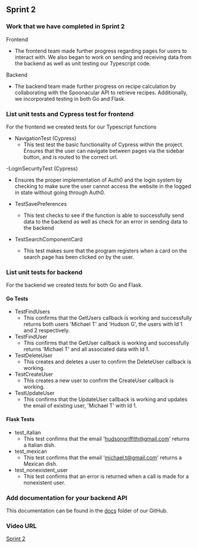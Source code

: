 ## Sprint 2

### Work that we have completed in Sprint 2

Frontend
- The frontend team made further progress regarding pages for users to interact with. We also began to work on sending and receiving data from the backend as well as unit testing our Typescript code.

Backend
- The backend team made further progress on recipe calculation by collaborating with the Spoonacular API to retrieve recipes. Additionally, we incorporated testing in both Go and Flask.

### List unit tests and Cypress test for frontend
For the frontend we created tests for our Typescript functions

- NavigationTest (Cypress)
  - This test test the basic functionality of Cypress within the project. Ensures that the user can navigate between pages via the sidebar button, and is routed to the correct url.

-LoginSecurityTest (Cypress)
  - Ensures the proper implementation of Auth0 and the login system by checking to make sure the user cannot access the website in the logged in state without going through Auth0.

- TestSavePreferences
  - This test checks to see if the function is able to successfully send data to the backend as well as check for an error in sending data to the backend

- TestSearchComponentCard
  - This test makes sure that the program registers when a card on the search page has been clicked on by the user.


### List unit tests for backend
For the backend we created tests for both Go and Flask.

#### Go Tests
- TestFindUsers
  - This confirms that the GetUsers callback is working and successfully returns both users 'Michael T' and 'Hudson G', the users with Id 1 and 2 respectively.
- TestFindUser
  - This confirms that the GetUser callback is working and successfully returns 'Michael T' and all associated data with Id 1.
- TestDeleteUser
  - This creates and deletes a user to confirm the DeleteUser callback is working.
- TestCreateUser
  - This creates a new user to confirm the CreateUser callback is working.
- TestUpdateUser
  - This confirms that the UpdateUser callback is working and updates the email of existing user, 'Michael T' with Id 1.

####  Flask Tests
- test_italian
  - This test confirms that the email 'hudsongriffith@gmail.com' returns a Italian dish.
- test_mexican
  -  This test confirms that the email 'michael.t@gmail.com' returns a Mexican dish.
- test_nonexistent_user
  - This test confirms that an error is returned when a call is made for a nonexistent user.

### Add documentation for your backend API 
This documentation can be found in the [docs](https://github.com/HudsonGri/foodplanner/tree/main/docs) folder of our GitHub.

### Video URL
[Sprint 2](https://youtu.be/ak0La5kH5tw)
